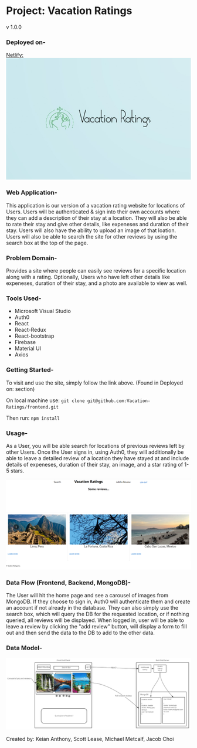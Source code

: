# Project: Vacation Ratings

v 1.0.0

### Deployed on-

[Netlify:](https://vacation-ratings.netlify.app/)
![Vacation Ratings](./assests/option1d.jpg)

### Web Application-

This application is our version of a vacation rating website for locations of Users. Users will be authenticated & sign into their own accounts where they can add a description of their stay at a location. They will also be able to rate their stay and give other details, like expeneses and duration of their stay. Users will also have the ability to upload an image of that loation. Users will also be able to search the site for other reviews by using the search box at the top of the page.

### Problem Domain-

Provides a site where people can easily see reviews for a specific location along with a rating. Optionally, Users who have left other details like expeneses, duration of their stay, and a photo are available to view as well.

### Tools Used-

- Microsoft Visual Studio
- Auth0
- React
- React-Redux
- React-bootstrap
- Firebase
- Material UI
- Axios

### Getting Started-

To visit and use the site, simply follow the link above. (Found in Deployed on: section)

On local machine use: `git clone git@github.com:Vacation-Ratings/frontend.git`

Then run: `npm install`

### Usage-

As a User, you will be able search for locations of previous reviews left by other Users. Once the User signs in, using Auth0, they will additionally be able to leave a detailed review of a location they have stayed at and include details of expeneses, duration of their stay, an image, and a star rating of 1-5 stars.

![screenshot](./assests/Screenshot%20(616).png)

### Data Flow (Frontend, Backend, MongoDB)-

The User will hit the home page and see a carousel of images from MongoDB. If they choose to sign in, Auth0 will authenticate them and create an account if not already in the database. They can also simply use the search box, which will query the DB for the requested location, or if nothing queried, all reviews will be displayed. When logged in, user will be able to leave a review by clicking the "add review" button, will display a form to fill out and then send the data to the DB to add to the other data.

### Data Model-

![UML](./assests/ProjectDF.jpg)

Created by: Keian Anthony, Scott Lease, Michael Metcalf, Jacob Choi
